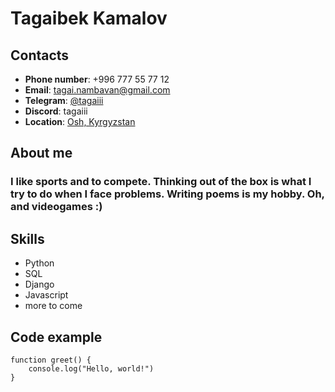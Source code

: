 # Tagaibek Kamalov

## Contacts

* **Phone number**: +996 777 55 77 12
* **Email**: tagai.nambavan@gmail.com
* **Telegram**: [@tagaiii](https://t.me/tagaiii)
* **Discord**: tagaiii
* **Location**: [Osh, Kyrgyzstan](https://maps.app.goo.gl/1Q3YAgv1UhAk1a9y8)

## About me

### I like sports and to compete. Thinking out of the box is what I try to do when I face problems. Writing poems is my hobby. Oh, and videogames :)

## Skills

* Python
* SQL
* Django
* Javascript
* more to come


## Code example
```
function greet() {
    console.log("Hello, world!")
}
```
